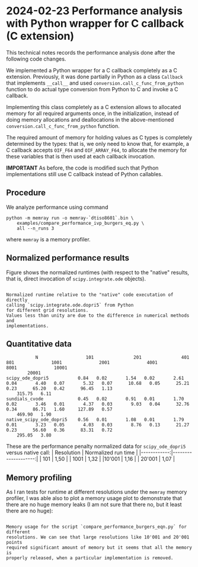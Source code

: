 # 2024-02-23 Performance analysis with Python wrapper for C callback (C extension)

This technical notes records the performance analysis done after the following
code changes.

We implemented a Python wrapper for a C callback completely as a C extension.
Previously, it was done partially in Python as a class `Callback` that
implements `__call__` and used `conversion.call_c_func_from_python` function
to do actual type conversion from Python to C and invoke a C callback.

Implementing this class completely as a C extension allows to allocated
memory for all required arguments once, in the initialization, instead
of doing memory allocations and deallocations in the above-mentioned
`conversion.call_c_func_from_python` function.

The required amount of memory for holding values as C types is completely
determined by the types: that is, we only need to know that, for example,
a C callback accepts `OIF_F64` and `OIF_ARRAY_F64`, to allocate the memory
for these variables that is then used at each callback invocation.

**IMPORTANT** As before, the code is modified such that Python implementations
still use C callback instead of Python callables.

## Procedure

We analyze performance using command
```shell
python -m memray run -o memray-`dtiso8601`.bin \
    examples/compare_performance_ivp_burgers_eq.py \
    all --n_runs 3
```

where `memray` is a memory profiler.

## Normalized performance results

Figure shows the normalized runtimes (with respect to the "native" results,
that is, direct invocation of `scipy.integrate.ode` objects).

```{figure} img/2024-02-23-ivp_burgers_perf_normalized.pdf

Normalized runtime relative to the "native" code executation of directly
calling `scipy.integrate.ode.dopri5` from Python
for different grid resolutions.
Values less than unity are due to the difference in numerical methods and
implementations.
```

## Quantitative data

```
           N                  101               201               401               801              1001              2001              4001              8001              10001
        20001
scipy_ode_dopri5           0.84   0.02       1.54   0.02       2.61   0.04       4.40   0.07       5.32   0.07      10.68   0.05      25.21   0.23      65.20   0.42      96.45   1.13
    315.75   6.11
sundials_cvode             0.45   0.02       0.91   0.01       1.70   0.02       3.46   0.01       4.37   0.03       9.03   0.04      32.76   0.34      86.71   1.60     127.89   0.57
    469.90   1.90
native_scipy_ode_dopri5    0.56   0.01       1.08   0.01       1.79   0.01       3.23   0.05       4.03   0.03       8.76   0.13      21.27   0.23      56.60   0.36      83.31   0.72
    295.05   3.80
```

These are the performance penalty normalized data for `scipy_ode_dopri5` versus
native call:
| Resolution  | Normalized run time |
|------------:|--------------------:|
| 101         | 1,50                |
| 1001        | 1,32                |
|10'001       | 1,16                |
| 20'001      | 1,07                |


## Memory profiling

As I ran tests for runtime at different resolutions under the `memray` memory
profiler, I was able also to plot a memory usage plot to demonstrate that there
are no huge memory leaks (I am not sure that there no, but it least there are
no huge):

```{figure} img/2024-02-26-memray-profiling.png

Memory usage for the script `compare_performance_burgers_eqn.py` for different
resolutions. We can see that large resolutions like 10'001 and 20'001 points
required significant amount of memory but it seems that all the memory is
properly released, when a particular implementation is removed.
```
